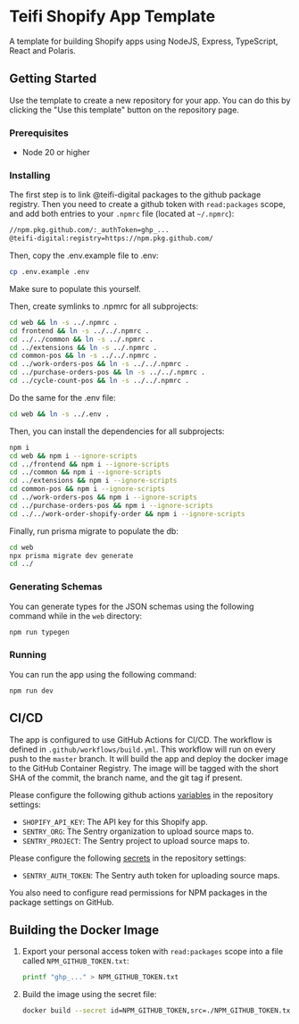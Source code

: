 # Teifi Shopify App Template
A template for building Shopify apps using NodeJS, Express, TypeScript, React and Polaris.

## Getting Started
Use the template to create a new repository for your app. You can do this by clicking the "Use this template" button on the repository page.

### Prerequisites
- Node 20 or higher

### Installing
The first step is to link @teifi-digital packages to the github package registry.
Then you need to create a github token with `read:packages` scope, and add both entries to your `.npmrc` file (located at `~/.npmrc`):
```bash
//npm.pkg.github.com/:_authToken=ghp_...
@teifi-digital:registry=https://npm.pkg.github.com/
```

Then, copy the .env.example file to .env:
```bash
cp .env.example .env
```

Make sure to populate this yourself.

Then, create symlinks to .npmrc for all subprojects:
```bash
cd web && ln -s ../.npmrc .
cd frontend && ln -s ../../.npmrc .
cd ../../common && ln -s ../.npmrc .
cd ../extensions && ln -s ../.npmrc .
cd common-pos && ln -s ../../.npmrc .
cd ../work-orders-pos && ln -s ../../.npmrc .
cd ../purchase-orders-pos && ln -s ../../.npmrc .
cd ../cycle-count-pos && ln -s ../../.npmrc .
```

Do the same for the .env file:
```bash
cd web && ln -s ../.env .
```

Then, you can install the dependencies for all subprojects:
```bash
npm i
cd web && npm i --ignore-scripts
cd ../frontend && npm i --ignore-scripts
cd ../common && npm i --ignore-scripts
cd ../extensions && npm i --ignore-scripts
cd common-pos && npm i --ignore-scripts
cd ../work-orders-pos && npm i --ignore-scripts
cd ../purchase-orders-pos && npm i --ignore-scripts
cd ../../work-order-shopify-order && npm i --ignore-scripts
```

Finally, run prisma migrate to populate the db:
```bash
cd web
npx prisma migrate dev generate
cd ../
```

### Generating Schemas
You can generate types for the JSON schemas using the following command while in the `web` directory:
```bash
npm run typegen
```

### Running
You can run the app using the following command:
```
npm run dev
```

## CI/CD
The app is configured to use GitHub Actions for CI/CD.
The workflow is defined in `.github/workflows/build.yml`.
This workflow will run on every push to the `master` branch.
It will build the app and deploy the docker image to the GitHub Container Registry.
The image will be tagged with the short SHA of the commit, the branch name, and the git tag if present.

Please configure the following github actions [variables](https://docs.github.com/en/actions/learn-github-actions/variables) in the repository settings:
- `SHOPIFY_API_KEY`: The API key for this Shopify app.
- `SENTRY_ORG`: The Sentry organization to upload source maps to.
- `SENTRY_PROJECT`: The Sentry project to upload source maps to.

Please configure the following [secrets](https://docs.github.com/en/actions/security-guides/using-secrets-in-github-actions) in the repository settings:
- `SENTRY_AUTH_TOKEN`: The Sentry auth token for uploading source maps.

You also need to configure read permissions for NPM packages in the package settings on GitHub.

## Building the Docker Image
1. Export your personal access token with `read:packages` scope into a file called `NPM_GITHUB_TOKEN.txt`:
   ```sh
   printf "ghp_..." > NPM_GITHUB_TOKEN.txt
   ```
2. Build the image using the secret file:
   ```sh
   docker build --secret id=NPM_GITHUB_TOKEN,src=./NPM_GITHUB_TOKEN.txt .
   ```
